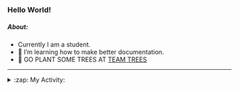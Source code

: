 ### Hello World!

##### About:
- Currently I am a student.
- 🌱 I’m learning how to make better documentation.
- 🌱 GO PLANT SOME TREES AT [TEAM TREES](https://teamtrees.org/)

---
<details>
  <summary>:zap: My Activity:</summary>
  
<!--START_SECTION:waka-->
![Code Time](http://img.shields.io/badge/Code%20Time-1%2C085%20hrs%2032%20mins-blue)

**I'm a Night 🦉** 

```text
🌞 Morning                1304 commits        ██░░░░░░░░░░░░░░░░░░░░░░░   09.23 % 
🌆 Daytime                4837 commits        █████████░░░░░░░░░░░░░░░░   34.23 % 
🌃 Evening                4141 commits        ███████░░░░░░░░░░░░░░░░░░   29.30 % 
🌙 Night                  3850 commits        ███████░░░░░░░░░░░░░░░░░░   27.24 % 
```
📅 **I'm Most Productive on Wednesday** 

```text
Monday                   2166 commits        ████░░░░░░░░░░░░░░░░░░░░░   15.33 % 
Tuesday                  1731 commits        ███░░░░░░░░░░░░░░░░░░░░░░   12.25 % 
Wednesday                3223 commits        ██████░░░░░░░░░░░░░░░░░░░   22.81 % 
Thursday                 1806 commits        ███░░░░░░░░░░░░░░░░░░░░░░   12.78 % 
Friday                   1401 commits        ██░░░░░░░░░░░░░░░░░░░░░░░   09.91 % 
Saturday                 1304 commits        ██░░░░░░░░░░░░░░░░░░░░░░░   09.23 % 
Sunday                   2501 commits        ████░░░░░░░░░░░░░░░░░░░░░   17.70 % 
```


📊 **This Week I Spent My Time On** 

```text
🔥 Editors: 
VS Code                  7 hrs 44 mins       █████████████████████████   100.00 % 

🐱‍💻 Projects: 
CSF22                    4 hrs 32 mins       ███████████████░░░░░░░░░░   58.60 % 
quizeco                  1 hr 45 mins        ██████░░░░░░░░░░░░░░░░░░░   22.66 % 
technocean-frontend      1 hr 11 mins        ████░░░░░░░░░░░░░░░░░░░░░   15.34 % 
praise                   14 mins             █░░░░░░░░░░░░░░░░░░░░░░░░   03.19 % 
gdsc-next-weather-app    0 secs              ░░░░░░░░░░░░░░░░░░░░░░░░░   00.20 % 
```


 Last Updated on 04/04/2023 04:07:53 UTC
<!--END_SECTION:waka-->
</details>
